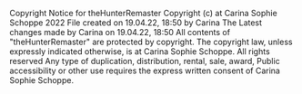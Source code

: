 Copyright Notice for theHunterRemaster
Copyright (c) at Carina Sophie Schoppe 2022
File created on 19.04.22, 18:50 by Carina The Latest changes made by Carina on 19.04.22, 18:50 All contents of "theHunterRemaster" are protected by copyright.
The copyright law, unless expressly indicated otherwise, is
at Carina Sophie Schoppe. All rights reserved
Any type of duplication, distribution, rental, sale, award,
Public accessibility or other use
requires the express written consent of Carina Sophie Schoppe.
